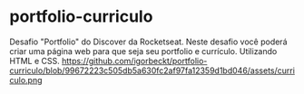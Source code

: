 # portfolio-curriculo
Desafio "Portfolio" do Discover da Rocketseat. Neste desafio você poderá criar uma página web para que seja seu portfolio e currículo. Utilizando HTML e CSS.
https://github.com/igorbeckt/portfolio-curriculo/blob/99672223c505db5a630fc2af97fa12359d1bd046/assets/curriculo.png
